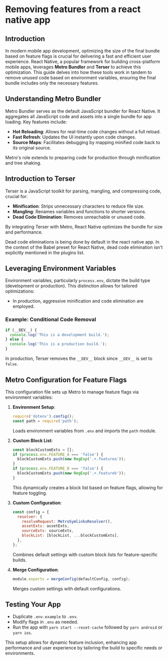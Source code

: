 # Removing features from a react native app

## Introduction

In modern mobile app development, optimizing the size of the final bundle based on feature flags is crucial for delivering a fast and efficient user experience. React Native, a popular framework for building cross-platform mobile apps, leverages **Metro Bundler** and **Terser** to achieve this optimization. This guide delves into how these tools work in tandem to remove unused code based on environment variables, ensuring the final bundle includes only the necessary features.

## Understanding Metro Bundler

Metro Bundler serves as the default JavaScript bundler for React Native. It aggregates all JavaScript code and assets into a single bundle for app loading. Key features include:

- **Hot Reloading**: Allows for real-time code changes without a full reload.
- **Fast Refresh**: Updates the UI instantly upon code changes.
- **Source Maps**: Facilitates debugging by mapping minified code back to its original source.

Metro's role extends to preparing code for production through minification and tree shaking.

## Introduction to Terser

Terser is a JavaScript toolkit for parsing, mangling, and compressing code, crucial for:

- **Minification**: Strips unnecessary characters to reduce file size.
- **Mangling**: Renames variables and functions to shorter versions.
- **Dead Code Elimination**: Removes unreachable or unused code.

By integrating Terser with Metro, React Native optimizes the bundle for size and performance.

Dead code eliminations is being done by default in the react native app. In the context of the Babel preset for React Native, dead code elimination isn't explicitly mentioned in the plugins list.

## Leveraging Environment Variables

Environment variables, particularly `process.env`, dictate the build type (development or production). This distinction allows for tailored optimizations:

- In production, aggressive minification and code elimination are employed.

### Example: Conditional Code Removal

```javascript
if (__DEV__) {
  console.log('This is a development build.');
} else {
  console.log('This is a production build.');
}
```

In production, Terser removes the `__DEV__` block since `__DEV__` is set to `false`.

## Metro Configuration for Feature Flags

This configuration file sets up Metro to manage feature flags via environment variables:

1. **Environment Setup**:

   ```javascript
   require('dotenv').config();
   const path = require('path');
   ```

   Loads environment variables from `.env` and imports the `path` module.

2. **Custom Block List**:

   ```javascript
   const blockCustomExts = [];
   if (process.env.FEATURE_A === 'false') {
     blockCustomExts.push(new RegExp('.+.featurea'));
   }
   if (process.env.FEATURE_B === 'false') {
     blockCustomExts.push(new RegExp('.+.featureb'));
   }
   ```

   This dynamically creates a block list based on feature flags, allowing for feature toggling.

3. **Custom Configuration**:

   ```javascript
   const config = {
     resolver: {
       resolveRequest: MetroSymlinksResolver(),
       assetExts: assetExts,
       sourceExts: sourceExts,
       blockList: [blockList, ...blockCustomExts],
     },
   };
   ```

   Combines default settings with custom block lists for feature-specific builds.

4. **Merge Configuration**:

   ```javascript
   module.exports = mergeConfig(defaultConfig, config);
   ```

   Merges custom settings with default configurations.

## Testing Your App

- Duplicate `.env.example` to `.env`.
- Modify flags in `.env` as needed.
- Run the app with `yarn start --reset-cache` followed by `yarn android` or `yarn ios`.

This setup allows for dynamic feature inclusion, enhancing app performance and user experience by tailoring the build to specific needs or environments.
